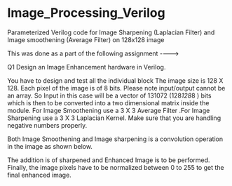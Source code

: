 # Image_Processing_Verilog
Parameterized Verilog code for Image Sharpening (Laplacian Filter) and Image smoothening (Average Filter) on 128x128 image


This was done as a part of the following assignment ---->

Q1
Design an Image Enhancement hardware in Verilog. 

You have to design and test all the individual block
The image size is 128 X 128. Each pixel of the image is of 8 bits.
Please note input/output cannot be an array. So Input in this case will be a vector of 131072 (128*128*8 ) bits which is then to be converted into a two dimensional matrix inside the module. For Image Smoothening use a 3 X 3 Average Filter .For Image Sharpening use a 3 X 3 Laplacian Kernel. Make sure that you are handling negative numbers properly.

Both Image Smoothening and Image sharpening is a convolution operation in the image as shown below.


The addition is of sharpened and Enhanced Image is to be performed.
Finally, the image pixels have to be normalized between 0 to 255 to get the final enhanced image.
